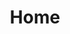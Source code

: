 ---
title : "Home"
url : "/cn"
groups : ["cn"]
blog:
    text_1: "最新媒体报道"
    text_2: "查看更多"
featured_section:
    text_1: "专题报道"
    text_2: "亚洲新闻台（Channel News Asia）报道Aditus<br>原始连接"
    text_3: "在这里"
opportunity_brewing:
    text_1: "机遇起源：加密货币富人和他们期望的奢华生活方式"    
    text_2: "加密货币市值"    
    text_3: "加密货币价值不断攀升创造了一类新的富裕群体——加密货币富人。他们渴望触及到奢华生活方式，却发现被排斥在外，缺乏这样的机会。"    
    text_4: "原因如下:"
    text_4_1:
        text_1: "加密货币富人持有大量的加密货币财富，但很少的奢侈品商愿意接受加密货币作为支付货币"
        text_2: "加密货币富人非常注重个人隐私数据，而奢侈品商则反过来需要更多的数据瞄准目标市场，并提供个性化的服务"
        text_3: "奢侈品商家不知道如何接触传统银行系统以外的目标用户"
    text_5: "Aditus通过将智能合约，支付网关和强大的隐私保护技术集成于一体，填补了这一空白，从而使加密货币用户能够开启他们所期望的奢华生活方式。"
membership:
    text_1: "Aditus会员开启奢华生活方式"    
    text_2: "普通会员（免费）"    
    text_3: "下载Aditus应用程序并设置偏好数据就可以成为Aditus普通会员。完成用户偏好设置后，用户将会获取来自商家基于以太坊智能邀请提供的优惠，活动和服务，赚取奖励和获得独家优惠。"    
    text_4: "VIP会员"    
    text_5: "针对非常渴望获取奢华生活方式的加密货币用户，共推出三种不同等级的会员：黄金，白金和钻石。所有会员都可以享受24x7礼宾服务等独家豪华特权，还可以在众多其他设施和场所中享受特别的服务。VIP会员数量有限。"
platform_components:
    text_1: "平台组件"        
    text_2: "允许Aditus用户获取接受加密货币的商家提供的全球奢侈生活方式。奖励Aditus代币用于付款或购买。"        
    text_3: "允许Aditus商家接受ADI代币和其他流行加密货币作为支付货币，并可选择兑换为法币。"        
    text_4: "奢华生活方式触手可及。最独特且非常少见的优惠信息将会传达于您。仅限我们的VIP会员。"
benefits_section:
    text_1: "尊享入口" 
    text_2: "通过使用加密货币解锁所有奢华生活方式产品，服务和体验。所有均由Aditus精心策划。" 
    text_3:
        text_1: "奢华房产&酒店" 
        text_2: "购物" 
        text_3: "个性化旅行体验" 
        text_4: "特别优惠" 
        text_5: "游艇租赁" 
        text_6: "私人派对活动" 
        text_7: "豪车租赁" 
        text_8: "礼宾服务" 
        text_9: "紧急救援"
privacy_section:
    text_1: "您的私人数据将由加密空间进行保存"        
    text_2: "使用独特的去中心化平台，Aditus可以在不追踪数据的情况下实现奢侈品消费。"        
    text_3: "去中心化平台"        
    text_4: "与其他奖励平台不同，Aditus不会跟踪和收集用户数据。"        
    text_5: "数据将由用户自己掌控"        
    text_6: "用户数据会一直保留在手机端中，除非经过用户授权，否则不会被使用。"        
    text_7: "隐私+奖励"        
    text_8: "交易不仅保证私密性，还可以通过现金返现赢得奖励。"
team_section:
    text_1: "团队"
    text_2: "Aditus团队由在产品开发，推广和公司建设方面拥有丰富经验的企业家领导。 我们在奢侈品行业拥有数十年的经验，知识阅历和企业人脉。"
    text_3: "顾问"
partners_section:
    text_1: "合作伙伴"
token_utility:
    text_1: "Aditus代币用途"    
    text_2: "Aditus代币利用以太坊的去中心化技术让用户更轻易接触奢侈品商家"    
    text_3: "会员证明"    
    text_4: "访问并创建智能邀请"    
    text_5: "奖励货币"    
    text_6: "获得商家优惠和购买的奖励"    
    text_7: "交易货币"    
    text_8: "使用Aditus代币以及其他流行加密货币在商家进行支付"    
    text_9: "投票权"    
    text_10: "在我们的活动中具有投票权，让你的Aditus体验更个性化"
token_sale:
    text_1: "Aditus代币销售已完成"     
    text_2_1: "关注我们的"     
    text_2_2: "博客"     
    text_2_3: "去跟进代币的分发和项目推进"     
    text_3: "已融资金额"     
    text_4: "Based on ETH / USD rates on dates ETH received."     
    text_5: "感谢所有参与者"
team_members:
    member_1: "Julian被誉为是亚洲奢侈品科技领域首屈一指的企业家之一，曾创建领先亚洲的奢侈品门户网站Luxury-Insider.com"
    member_1_1: "（现已被媒体巨头新加坡报业控股Singapore Press Holdings收购）。 在过去15年间，他推出并建立了众多奢侈品营销平台，包括以奢侈品为重点的网站，应用程序和消费返现项目。"
    member_1_2: "他在数字产品开发和推广方面拥有经验丰富，为奢侈品客户策划在线广告，移动营销和数据系统等技术解决方案上一直处于行业最前沿。他的业绩包括签约了数百个第一次进入该技术领域的奢侈品牌。"
    member_1_3: "他一直深入参与奢侈品奖励计划，曾担任花旗银行高端Ultima信用卡顾问，并为中国银行及其信用卡创建奢侈品奖励计划。 在过去的三年里，他一直是SERA的联合创始人和首席执行官，SERA是一个与Visa中国合作打造的奢侈品消费奖励平台。 到目前为止，SERA已经吸引了从100多家奢侈品牌店铺入驻并提供购物现金返现奖励。"
    member_1_4: "Julian是加密货币的积极投资者，也是Singapore RendezVous，Phuket RendezVous和Penang RendezVous的主办者Heart Media的股东，同时也是多家杂志和网站的股东。"
    member_2: "在奢侈品展会和媒体方面拥有多年经验的领先奢侈品企业家。"
    member_2_1: "亚洲最成功的媒体和奢侈品展会运营的企业家之一，"
    member_2_2: "在过去的20年中，Olivier一直是亚洲奢侈品发展的前沿人物。掌管了多家奢侈品媒体公司和游艇公司，Olivier在全球运营了一些著名的奢侈品展会在包括海天盛筵。他给奢侈品行业带来了丰富的全球关系与合作。"
    member_2_3: "Olivier现在Heart Media担任CEO, Heart Media拥有富豪社区所有知名的奢侈展会，包含Singapore RendezVous, Phuket RendezVous and Penang Rendezvous."
    member_3: "Prakash创办了领先的数字科技企业Yolk， 曾服务的客户例如 Lenovo, Microsoft, Singapore’s Ministry of Communications and the Arts. "
    member_3_1: "Yolk已与2011年被WPP收购. 他帮助了 TMG 在 Nasdaq First North 上市. 并在亚洲金融科技领域有着一定的影响力和好评度。他积极参与新加坡初创公司生态系统的开发和推广工作。"
    member_3_2: "2016年，他在新加坡获得 Singapore Indian Business Leaders ( SIBL) 大奖"
    member_4: "Jason在进入奢侈品媒体之前，曾在金融领域从事信用卡营销和股票交易七年，"
    member_4_1: "并在主流奢侈品杂志担任编辑工作。他是比特币和以太币的早期投资者。在Aditus，他致力于将奢侈生活和加密货币联系起来。"
    member_5: "Tony在科技领域有着10多年的行业经验，曾在不同的项目中担任不用的角色。他是SafeAsset.io的核心开发工程师"
    member_5_1: "下一代去中心化的加密银行平台</br></br>他在2011年参与到区块链技术，曾在就职于多个利用底层加密技术并将分散性目标的项目；如multisignature escrow, shamir secret for key distribution, hashing as cryptographic notary等，在DAO项目中，他在博弈论和经济学理领域的优势得到了很好的实践。"
    member_6: "Zulkamal 有10年以上的全面性的产品管理经验，全栈开发以及"
    member_6_1: "在数字媒体领域的系统架构设计，UI和用户体验，数据分析实践经验。"
    member_6_2: "在进入区块链领域之前，他参与实施了某个创业公司的机器学习和数据课题。 他同时是一家新加坡网络标准倡导小组WebSG的成员。"
    member_7: "Prabhu 是一家新加坡技术开发公司 The Software Practice (https://tsp.sg) 的创始人兼CTO。"
    member_7_1: "他利用技术架构解决方案，带领团队为大型企业和政府机构提供复杂的软件解决方案，包含有Hewlett Packard, DBS (东南亚最大的银行) and DSTA (新加坡国防科学技术厅)."
    member_7_2: "他是一个狂热的blockchain爱好者，在世界级的软件开发和设计中他带来了大量技术经验。"
    advisor_1: "• Digix Global联合创始人</br>• Ethereum Singapore, Meetup 主要协调人"
    advisor_2: "• Global DCX ，CEO<br> • 历任 Corporate Markets (APAC) GLG，Director <br />"
    advisor_3: "• IOTA Foundation，Research & Adoption </br> • 历任 SpaceBit Foundation，Director<br /> • 历任 Gibraltar Blockchain Exchange，区块链主工程师<br /> • 历任 Geometric Energy Corporation，CEO"
    advisor_4: "• Dentons Rodyk，高级合伙人</br>• 代币销售领域专业律师"
    advisor_5: "• Kyber Networks，业务发展主管"
    advisor_6: "• Global DCX，联合创始人兼总裁</br>• Digital Currency Council, ACCESS Singapore 和 Bitcoin 基金会 成员"
    advisor_7: "• 历任 Richemont Asia-Pacific，CEO</br>• Louis XIII Holdings（Macau），董事 <br />• 35年奢侈品行业经验"
    advisor_8: "• 历任 Tom Ford Asia，CEO, 曾就职 LVMH Asia (Emilio Pucci)</br>• 20年奢侈品行业经验"
    advisor_9: "• 历任 Ralph Lauren Asia，MD, 曾就职 Boucheron Asia</br>• 20年奢侈品行业经验"
exchange_listing:
    text_1: "购买ADI阿帝币"
    text_1_2: "您可以在以下交易所购买ADI阿帝币:"
    text_2: "高端商家：如有意为了开通Aditus平台购买ADI阿帝币, <a href='mailto:merchantsales@aditus.net'>请联系我们.</a>"
global_text:
    text_1: "更多..."
    text_2: "收起"    
global_url:
    dl_whitepaper: "/AditusWhitePaperCN.pdf"
---
